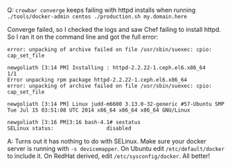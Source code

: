 Q: `crowbar converge` keeps failing with httpd installs when running `./tools/docker-admin centos ./production.sh my.domain.here`

Converge failed, so I checked the logs and saw Chef failing to install httpd.  So I ran it on the command line and got the full error:
```
error: unpacking of archive failed on file /usr/sbin/suexec: cpio: cap_set_file

newgoliath [3:14 PM] Installing : httpd-2.2.22-1.ceph.el6.x86_64                                                                   1/1
Error unpacking rpm package httpd-2.2.22-1.ceph.el6.x86_64
error: unpacking of archive failed on file /usr/sbin/suexec: cpio: cap_set_file

newgoliath [3:14 PM] Linux judd-m6600 3.13.0-32-generic #57-Ubuntu SMP Tue Jul 15 03:51:08 UTC 2014 x86_64 x86_64 x86_64 GNU/Linux

newgoliath [3:16 PM]3:16 bash-4.1# sestatus
SELinux status:                 disabled 
```


A: Turns out it has nothing to do with SELinux.  Make sure your docker server is running with `-s devicemapper`.  On Ubuntu edit `/etc/default/docker` to include it.  On RedHat derived, edit `/etc/sysconfig/docker`.  All better!

